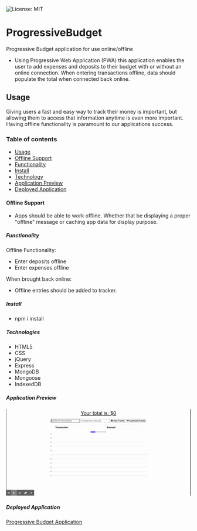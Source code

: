 ![License: MIT](https://img.shields.io/badge/License-MIT-blue.svg)
# ProgressiveBudget
Progressive Budget application for use online/offline
- Using Progressive Web Application (PWA) this application enables the user to add expenses and deposits to their budget with or without an online connection. When entering transactions offline, data should populate the total when connected back online.

## Usage
Giving users a fast and easy way to track their money is important, but allowing them to access that information anytime is even more important. Having offline functionality is paramount to our applications success.

### Table of contents
- [Usage](#Usage)
- [Offline Support](#OfflineSupport)
- [Functionality](#Functionality)
- [Install](#Install)
- [Technology](#Technology)
- [Application Preview](#Application)
- [Deployed Application](#DeployedApplication)

#### Offline Support
- Apps should be able to work offline. Whether that be displaying a proper "offline" message or caching app data for display purpose.

##### Functionality 

Offline Functionality:
- Enter deposits offline
- Enter expenses offline

When brought back online:
- Offline entries should be added to tracker.

##### Install
- npm i install

##### Technologies
- HTML5
- CSS
- jQuery
- Express
- MongoDB
- Mongoose
- IndexedDB

##### Application Preview
![App Demo](https://github.com/clf9008/ProgressiveBudget/blob/main/public/icons/BudgetTracker.gif.gif)

##### Deployed Application

[Progressive Budget Application](https://clf9008progressivebudget.herokuapp.com/?)
